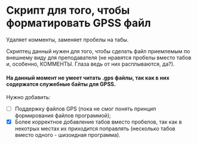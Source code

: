 # Скрипт для того, чтобы форматировать GPSS файл  

Удаляет комменты, заменяет пробелы на табы.  

Скриптец данный нужен для того, чтобы сделать файл приемлемым по внешнему виду для преподавателя (не нравятся пробелы вместо табов и, особенно, КОММЕНТЫ. Глаза ведь от них расплываются, да?).

#### На данный момент не умеет читать .gps файлы, так как в них содержатся служебные байты для GPSS.

Нужно добавить:
- [ ] Поддержку файлов GPS (пока не смог понять принцип формирования файлов программой);
- [x] Более корректное добавление табов вместо пробелов, так как в некотрых местах их приходится поправлять (несколько табов вместо одного - шизоидная программа).
